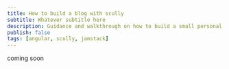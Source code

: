 ```yaml
---
title: How to build a blog with scully
subtitle: Whatever subtitle here
description: Guidance and walkthrough on how to build a small personal blog as an angular developer
publish: false
tags: [angular, scully, jamstack]
---
```


coming soon

<ion-toolbar></ion-toolbar>